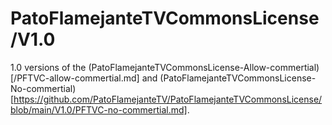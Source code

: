 # PatoFlamejanteTVCommonsLicense/V1.0
1.0 versions of the (PatoFlamejanteTVCommonsLicense-Allow-commertial)[/PFTVC-allow-commertial.md] and (PatoFlamejanteTVCommonsLicense-No-commertial)[https://github.com/PatoFlamejanteTV/PatoFlamejanteTVCommonsLicense/blob/main/V1.0/PFTVC-no-commertial.md].
